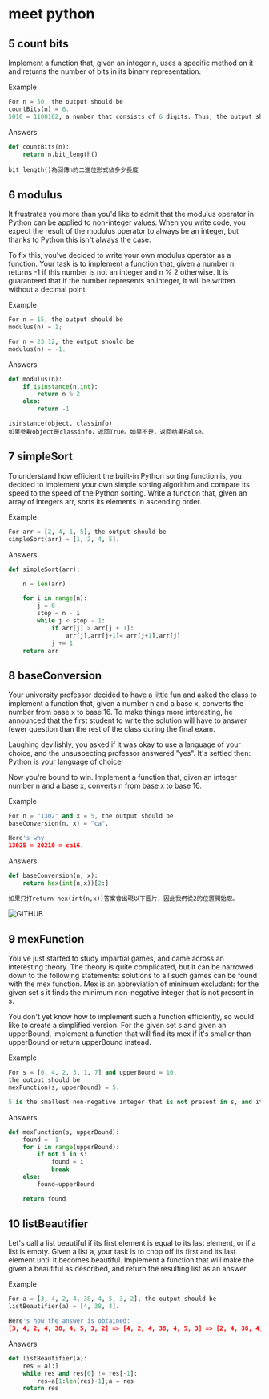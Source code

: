 # meet python
## 5 count bits
Implement a function that, given an integer n, uses a specific method on it and returns the number of bits in its binary representation.

Example
```python
For n = 50, the output should be
countBits(n) = 6.
5010 = 1100102, a number that consists of 6 digits. Thus, the output should be 6.
```
Answers
```python
def countBits(n):
    return n.bit_length()
```
    bit_length()為回傳n的二進位形式佔多少長度    

## 6 modulus
It frustrates you more than you'd like to admit that the modulus operator in Python can be applied to non-integer values. When you write code, you expect the result of the modulus operator to always be an integer, but thanks to Python this isn't always the case.

To fix this, you've decided to write your own modulus operator as a function. Your task is to implement a function that, given a number n, returns -1 if this number is not an integer and n % 2 otherwise. It is guaranteed that if the number represents an integer, it will be written without a decimal point.

Example
```python
For n = 15, the output should be
modulus(n) = 1;

For n = 23.12, the output should be
modulus(n) = -1.
```
Answers
```python
def modulus(n):
    if isinstance(n,int):
        return n % 2
    else:
        return -1
```
    isinstance(object, classinfo)    
    如果參數object是classinfo，返回True。如果不是，返回结果False。  
    
## 7 simpleSort
To understand how efficient the built-in Python sorting function is, you decided to implement your own simple sorting algorithm and compare its speed to the speed of the Python sorting. Write a function that, given an array of integers arr, sorts its elements in ascending order.

Example
```python
For arr = [2, 4, 1, 5], the output should be
simpleSort(arr) = [1, 2, 4, 5].
```
Answers
```python
def simpleSort(arr):

    n = len(arr)

    for i in range(n):
        j = 0
        stop = n - i
        while j < stop - 1:
            if arr[j] > arr[j + 1]:
                arr[j],arr[j+1]= arr[j+1],arr[j] 
            j += 1
    return arr

```
## 8 baseConversion
Your university professor decided to have a little fun and asked the class to implement a function that, given a number n and a base x, converts the number from base x to base 16. To make things more interesting, he announced that the first student to write the solution will have to answer fewer question than the rest of the class during the final exam.

Laughing devilishly, you asked if it was okay to use a language of your choice, and the unsuspecting professor answered "yes". It's settled then: Python is your language of choice!

Now you're bound to win. Implement a function that, given an integer number n and a base x, converts n from base x to base 16.

Example
```python
For n = "1302" and x = 5, the output should be
baseConversion(n, x) = "ca".

Here's why:
13025 = 20210 = ca16.
```
Answers
```python
def baseConversion(n, x):
    return hex(int(n,x))[2:]
```
    如果只打return hex(int(n,x))答案會出現以下圖片，因此我們從2的位置開始取。
![GITHUB](https://github.com/tzuying0312/Learning-Code/blob/master/codesignal/baseConversion.jpg)

## 9 mexFunction
You've just started to study impartial games, and came across an interesting theory. The theory is quite complicated, but it can be narrowed down to the following statements: solutions to all such games can be found with the mex function. Mex is an abbreviation of minimum excludant: for the given set s it finds the minimum non-negative integer that is not present in s.

You don't yet know how to implement such a function efficiently, so would like to create a simplified version. For the given set s and given an upperBound, implement a function that will find its mex if it's smaller than upperBound or return upperBound instead.

Example
```python
For s = [0, 4, 2, 3, 1, 7] and upperBound = 10,
the output should be
mexFunction(s, upperBound) = 5.

5 is the smallest non-negative integer that is not present in s, and it is smaller than upperBound.
```
Answers
```python
def mexFunction(s, upperBound):
    found = -1
    for i in range(upperBound):
        if not i in s:
            found = i
            break
    else:
        found=upperBound

    return found
```
## 10 listBeautifier
Let's call a list beautiful if its first element is equal to its last element, or if a list is empty. Given a list a, your task is to chop off its first and its last element until it becomes beautiful. Implement a function that will make the given a beautiful as described, and return the resulting list as an answer.

Example
```python
For a = [3, 4, 2, 4, 38, 4, 5, 3, 2], the output should be
listBeautifier(a) = [4, 38, 4].

Here's how the answer is obtained:
[3, 4, 2, 4, 38, 4, 5, 3, 2] => [4, 2, 4, 38, 4, 5, 3] => [2, 4, 38, 4, 5] => [4, 38, 4].
```
Answers
```python
def listBeautifier(a):
    res = a[:]
    while res and res[0] != res[-1]:
        res=a[1:len(res)-1];a = res
    return res
```

